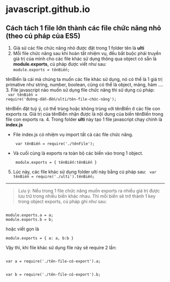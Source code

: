 # javascript.github.io
## Cách tách 1 file lớn thành các file chức năng nhỏ (theo cú pháp của ES5)
1. Giả sử các file chức năng nhỏ được đặt trong 1 folder tên là **ulti**
2. Mỗi file chức năng sau khi hoàn tất nhiệm vụ, đều bắt buộc phải truyền giá trị của mình cho các file khác sử dụng thông qua object có sẵn là **module.exports**, cú pháp được viết như sau: <br>
  <code>module.exports = tênBiến; </code>
  
  tênBiến là cái mà chúng ta muốn các file khác sử dụng, nó có thể là 1 giá trị primative như string, number, boolean, cũng có thể là object, mảng, hàm ....
3. File javascript nào muốn sử dụng file chức năng thì sử dụng cú pháp: <br>
<code> var tênBiến = require('đường-dẫn-đến/ulti/tên-file-chức-năng'); </code>
  
  tênBiến đặt tuỳ ý, có thể trùng hoặc không trùng với tênBiến ở các file con exports ra. 
  Giá trị của tênBiến nhận được là nội dung của biến tênBiến trong file con exports ra.
4. Trong folder **ulti** này tạo 1 file javascript chạy chính là **index.js** 
 * File index.js có nhiệm vụ import tất cả các file chức năng.
 
   <code> var tênBiến = require('./tênFile'); </code>
  
 * Và cuối cùng là exports ra toàn bộ các biến vào trong 1 object.

   <code> module.exports = {
              tênBiến:tênBiến
  } </code>

5. Lúc này, các file khác sử dụng folder ulti này bằng cú pháp sau: 
 <code> var tênBiến = require('./ulti').tênBiến; </code>


---
> Lưu ý: 
Nếu trong 1 file chức năng muốn exports ra nhiều giá trị được lưu trữ trong nhiều biến khác nhau. Thì mỗi biến sẽ trở thành 1 key trong object exports, cú pháp ghi như sau:
<code>
module.exports.a = a;
module.exports.b = b;
</code>

hoặc viết gọn là

<code>module.exports = { a: a, b:b }</code>

Vậy thì, khi file khác sử dụng file này sẽ require 2 lần: 

<code>
var a = require('./tên-file-có-export').a;

var b = require('./tên-file-có-export').b;
</code>
